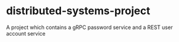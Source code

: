 # distributed-systems-project
A project which contains a gRPC password service and a REST user account service
